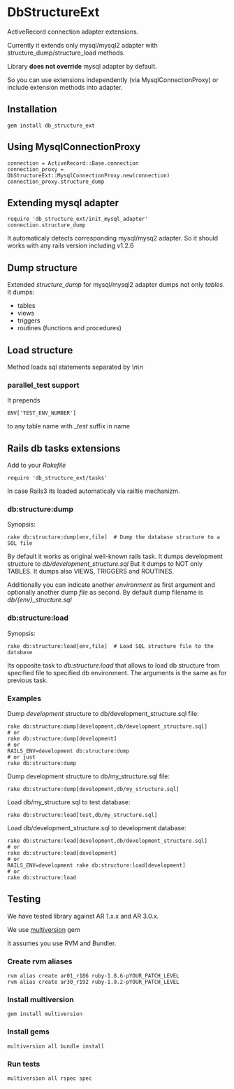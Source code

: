 # DbStructureExt

ActiveRecord connection adapter extensions.

Currently it extends only mysql/mysql2 adapter with structure_dump/structure_load methods.

Library **does not override** mysql adapter by default.

So you can use extensions independently (via MysqlConnectionProxy) or include extension methods into adapter.

## Installation

    gem install db_structure_ext

## Using MysqlConnectionProxy

    connection = ActiveRecord::Base.connection
    connection_proxy = DbStructureExt::MysqlConnectionProxy.new(connection)
    connection_proxy.structure_dump

## Extending mysql adapter

    require 'db_structure_ext/init_mysql_adapter'
    connection.structure_dump

It automaticaly detects corresponding mysql/mysq2 adapter.
So it should works with any rails version including v1.2.6

## Dump structure

Extended *structure_dump* for mysql/mysql2 adapter dumps not only *tables*. It dumps:

* tables
* views
* triggers
* routines (functions and procedures)

## Load structure

Method loads sql statements separated by *\n\n*

### parallel_test support

It prepends

    ENV['TEST_ENV_NUMBER']

to any table name with *_test* suffix in name

## Rails db tasks extensions

Add to your *Rakefile*

    require 'db_structure_ext/tasks'

In case Rails3 its loaded automaticaly via railtie mechanizm.

### db:structure:dump

Synopsis:

    rake db:structure:dump[env,file]  # Dump the database structure to a SQL file

By default it works as original well-known rails task.
It dumps development structure to *db/development_structure.sql*
But it dumps to NOT only TABLES. It dumps also VIEWS, TRIGGERS and ROUTINES.

Additionally you can indicate another *environment* as first argument and optionally another dump *file* as second.
By default dump filename is *db/{env}_structure.sql*

### db:structure:load

Synopsis:

    rake db:structure:load[env,file]  # Load SQL structure file to the database

Its opposite task to *db:structure:load* that allows to load db structure from specified file to specified db environment.
The arguments is the same as for previous task.


### Examples

Dump *development* structure to db/development_structure.sql file:

    rake db:structure:dump[development,db/development_structure.sql]
    # or
    rake db:structure:dump[development]
    # or
    RAILS_ENV=development db:structure:dump
    # or just
    rake db:structure:dump

Dump development structure to db/my_structure.sql file:

    rake db:structure:dump[development,db/my_structure.sql]

Load db/my_structure.sql to test database:

    rake db:structure:load[test,db/my_structure.sql]

Load db/development_structure.sql to development database:

    rake db:structure:load[development,db/development_structure.sql]
    # or
    rake db:structure:load[development]
    # or
    RAILS_ENV=development rake db:structure:load[development]
    # or
    rake db:structure:load


## Testing

We have tested library against AR 1.x.x and AR 3.0.x.

We use [multiversion](https://github.com/railsware/multiversion) gem

It assumes you use RVM and Bundler.

### Create rvm aliases

    rvm alias create ar01_r186 ruby-1.8.6-pYOUR_PATCH_LEVEL
    rvm alias create ar30_r192 ruby-1.9.2-pYOUR_PATCH_LEVEL

### Install multiversion

    gem install multiversion

### Install gems

    multiversion all bundle install

### Run tests

    multiversion all rspec spec

